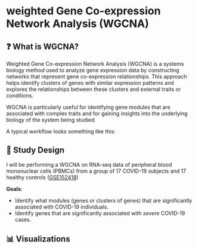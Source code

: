 # weighted Gene Co-expression Network Analysis (WGCNA)
## ❓ What is WGCNA?
Weighted Gene Co-expression Network Analysis (WGCNA) is a systems biology method used to analyze gene expression data by constructing networks that represent gene co-expression relationships. This approach helps identify clusters of genes with similar expression patterns and explores the relationships between these clusters and external traits or conditions.

WGCNA is particularly useful for identifying gene modules that are associated with complex traits and for gaining insights into the underlying biology of the system being studied.

A typical workflow looks something like this:



## 📝 Study Design
I will be performing a WGCNA on RNA-seq data of peripheral blood mononuclear cells (PBMCs) from a group of 17 COVID-19 subjects and 17 healthy controls ([GSE152418](https://www.ncbi.nlm.nih.gov/geo/query/acc.cgi?acc=GSE152418))

**Goals**:
- Identify what modules (genes or clusters of genes) that are significantly associated with COVID-19 individuals.
- Identify genes that are significantly associated with *severe* COVID-19 cases.

## 📊 Visualizations
